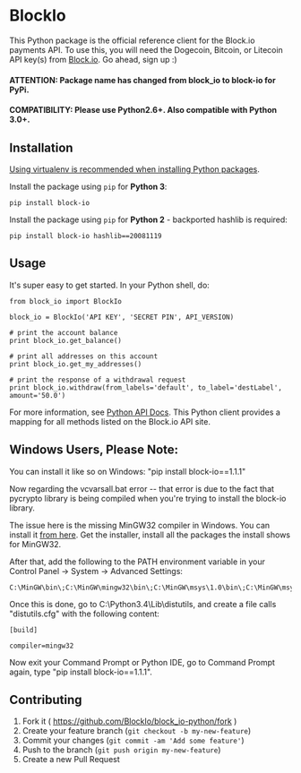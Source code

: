 # BlockIo

This Python package is the official reference client for the Block.io payments API. To use this, you will need the Dogecoin, Bitcoin, or Litecoin API key(s) from <a href="https://block.io" target="_blank">Block.io</a>. Go ahead, sign up :)

#### ATTENTION: Package name has changed from block_io to block-io for PyPi.
#### COMPATIBILITY: Please use Python2.6+. Also compatible with Python 3.0+.

## Installation

[Using virtualenv is recommended when installing Python packages](https://packaging.python.org/en/latest/installing.html#virtual-environments).

Install the package using `pip` for **Python 3**:

    pip install block-io

Install the package using `pip` for **Python 2** - backported hashlib is required:

    pip install block-io hashlib==20081119

## Usage

It's super easy to get started. In your Python shell, do:

    from block_io import BlockIo

    block_io = BlockIo('API KEY', 'SECRET PIN', API_VERSION)

    # print the account balance
    print block_io.get_balance()

    # print all addresses on this account
    print block_io.get_my_addresses()

    # print the response of a withdrawal request
    print block_io.withdraw(from_labels='default', to_label='destLabel', amount='50.0')

For more information, see [Python API Docs](https://block.io/api/simple/python). This Python client provides a mapping for all methods listed on the Block.io API site.

## Windows Users, Please Note:

You can install it like so on Windows: "pip install block-io==1.1.1"  

Now regarding the vcvarsall.bat error -- that error is due to the fact that pycrypto library is being compiled when you're trying to install the block-io library.  

The issue here is the missing MinGW32 compiler in Windows. You can install it [from here](http://sourceforge.net/projects/mingw/files/). Get the installer, install all the packages the install shows for MinGW32.  

After that, add the following to the PATH environment variable in your Control Panel -> System -> Advanced Settings:  

    C:\MinGW\bin\;C:\MinGW\mingw32\bin\;C:\MinGW\msys\1.0\bin\;C:\MinGW\msys\1.0\sbin\;  

Once this is done, go to C:\Python3.4\Lib\distutils, and create a file calls "distutils.cfg" with the following content:  

    [build]  

    compiler=mingw32  


Now exit your Command Prompt or Python IDE, go to Command Prompt again, type "pip install block-io==1.1.1". 


## Contributing

1. Fork it ( https://github.com/BlockIo/block_io-python/fork )
2. Create your feature branch (`git checkout -b my-new-feature`)
3. Commit your changes (`git commit -am 'Add some feature'`)
4. Push to the branch (`git push origin my-new-feature`)
5. Create a new Pull Request
